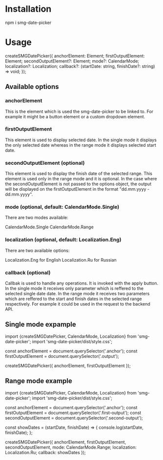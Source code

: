 # Installation

npm i smg-date-picker

# Usage

createSMGDatePicker({
  anchorElement: Element;
  firstOutputElement: Element;
  secondOutputElement?: Element;
  mode?: CalendarMode;
  localization?: Localization;
  callback?: (startDate: string, finishDate?: string) => void;
});

## Available options

### anchorElement

This is the element which is used the smg-date-picker to be linked to.
For example it might be a button element or a custom dropdown element.

### firstOutputElement

This element is used to display selected date. In the single mode it displays the only selected date whereas in the range mode it displays selected start date.

### secondOutputElement (optional)

This element is used to display the finish date of the selected range.
This element is used only in the range mode and it is optional.
In the case where the secondOutputElement is not passed to the options object, the output will be displayed on the firstOutputElement in the format "dd.mm.yyyy - dd.mm.yyyy".

### mode (optional, default: CalendarMode.Single)

There are two modes available:

CalendarMode.Single
CalendarMode.Range

### localization (optional, default: Localization.Eng)

There are two available options:

Localization.Eng for English
Localization.Ru for Russian

### callback (optional)

Callbak is used to handle any operations. It is invoked with the apply button.
In the single mode it receives only parameter which is reffered to the selected single date date.
In the range mode it receives two parameters which are reffered to the start and finish dates in the selected range respectively.
For example it could be used in the request to the backend API.

## Single mode expample

import {createSMGDatePicker, CalendarMode, Localization} from 'smg-date-picker';
import 'smg-date-picker/dist/style.css';

const anchorElement = document.querySelector('.anchor');
const firstOutputElement = document.querySelector('.output');

createSMGDatePicker({
  anchorElement,
  firstOutputElement
});

## Range mode example

import {createSMGDatePicker, CalendarMode, Localization} from 'smg-date-picker';
import 'smg-date-picker/dist/style.css';

const anchorElement = document.querySelector('.anchor');
const firstOutputElement = document.querySelector('.first-output');
const secondOutputElement = document.querySelector('.second-output');

const showDates = (startDate, finishDate) => {
  console.log(startDate, finishDate);
};

createSMGDatePicker({
  anchorElement,
  firstOutputElement,
  secondOutputElement,
  mode: CalendarMode.Range;
  localization: Localization.Ru;
  callback: showDates
});
